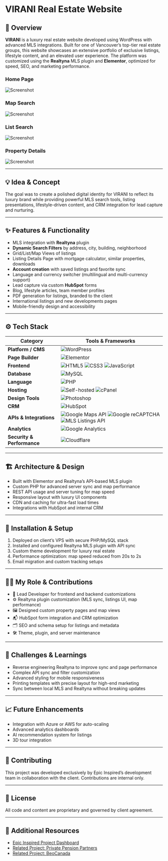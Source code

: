 # **VIRANI Real Estate Website**  

## 🧭 Overview  
**VIRANI** is a luxury real estate website developed using WordPress with advanced MLS integrations. Built for one of Vancouver’s top-tier real estate groups, this website showcases an extensive portfolio of exclusive listings, lifestyle content, and an elevated user experience. The platform was customized using the **Realtyna** MLS plugin and **Elementor**, optimized for speed, SEO, and marketing performance.

### Home Page
![Screenshot](./assets/1.jpeg)

### Map Search
![Screenshot](./assets/2.jpeg)

### List Search
![Screenshot](./assets/3.jpeg)

### Property Details
![Screenshot](./assets/26.jpeg)

---

## 💡 Idea & Concept  
The goal was to create a polished digital identity for VIRANI to reflect its luxury brand while providing powerful MLS search tools, listing presentations, lifestyle-driven content, and CRM integration for lead capture and nurturing.

---

## ✨ Features & Functionality  
- MLS integration with **Realtyna** plugin  
- **Dynamic Search Filters** by address, city, building, neighborhood  
- Grid/List/Map Views of listings  
- Listing Details Page with mortgage calculator, similar properties, downloads  
- **Account creation** with saved listings and favorite sync  
- Language and currency switcher (multilingual and multi-currency support)  
- Lead capture via custom **HubSpot** forms  
- Blog, lifestyle articles, team member profiles  
- PDF generation for listings, branded to the client  
- International listings and new developments pages  
- Mobile-friendly design and accessibility  

---

## ⚙️ Tech Stack  
| **Category**              | **Tools & Frameworks** |
|---------------------------|------------------------|
| **Platform / CMS**        | ![WordPress](https://img.shields.io/badge/WordPress-21759B?style=for-the-badge&logo=wordpress&logoColor=white) |
| **Page Builder**          | ![Elementor](https://img.shields.io/badge/Elementor-92003B?style=for-the-badge&logo=elementor&logoColor=white) |
| **Frontend**              | ![HTML5](https://img.shields.io/badge/HTML5-E34F26?style=for-the-badge&logo=html5&logoColor=white) ![CSS3](https://img.shields.io/badge/CSS3-1572B6?style=for-the-badge&logo=css3&logoColor=white) ![JavaScript](https://img.shields.io/badge/JavaScript-F7DF1E?style=for-the-badge&logo=javascript&logoColor=black) |
| **Database**              | ![MySQL](https://img.shields.io/badge/MySQL-4479A1?style=for-the-badge&logo=mysql&logoColor=white) |
| **Language**              | ![PHP](https://img.shields.io/badge/PHP-777BB4?style=for-the-badge&logo=php&logoColor=white) |
| **Hosting**               | ![Self-hosted](https://img.shields.io/badge/Self--Hosted-000000?style=for-the-badge&logo=serverfault&logoColor=white) ![cPanel](https://img.shields.io/badge/cPanel-FF6C2C?style=for-the-badge&logo=cpanel&logoColor=white) |
| **Design Tools**          | ![Photoshop](https://img.shields.io/badge/Adobe%20Photoshop-31A8FF?style=for-the-badge&logo=adobephotoshop&logoColor=white) |
| **CRM** | ![HubSpot](https://img.shields.io/badge/HubSpot-FF7A59?style=for-the-badge&logo=hubspot&logoColor=white) |
| **APIs & Integrations**   | ![Google Maps API](https://img.shields.io/badge/Google%20Maps%20API-4285F4?style=for-the-badge&logo=googlemaps&logoColor=white) ![Google reCAPTCHA](https://img.shields.io/badge/Google%20reCAPTCHA-4285F4?style=for-the-badge&logo=google&logoColor=white) ![MLS Listings API](https://img.shields.io/badge/MLS%20Listings%20API-000000?style=for-the-badge&logo=databricks&logoColor=white) |
| **Analytics**             | ![Google Analytics](https://img.shields.io/badge/Analytics-e37400?logo=googleanalytics&logoColor=white&style=for-the-badge) |
| **Security & Performance**| ![Cloudflare](https://img.shields.io/badge/Cloudflare-F38020?logo=cloudflare&logoColor=white&style=for-the-badge) |

---

## 🏗 Architecture & Design  
- Built with Elementor and Realtyna’s API-based MLS plugin  
- Custom PHP for advanced server sync and map performance  
- REST API usage and server tuning for map speed  
- Responsive layout with luxury UI components  
- CDN and caching for ultra-fast load times  
- Integrations with HubSpot and internal CRM  

---

## 🚀 Installation & Setup  
1. Deployed on client’s VPS with secure PHP/MySQL stack  
2. Installed and configured Realtyna MLS plugin with API sync  
3. Custom theme development for luxury real estate  
4. Performance optimization: map speed reduced from 20s to 2s  
5. Email migration and custom tracking setups  

---

## 🧑‍💻 My Role & Contributions  
- 🔧 Lead Developer for frontend and backend customizations  
- ⚙️ Realtyna plugin customization (MLS sync, listings UI, map performance)  
- 🖼️ Designed custom property pages and map views  
- 📬 HubSpot form integration and CRM optimization  
- 🗂️ SEO and schema setup for listings and metadata  
- 🛠️ Theme, plugin, and server maintenance  

---

## 🧗 Challenges & Learnings  
- Reverse engineering Realtyna to improve sync and page performance  
- Complex API sync and filter customization  
- Advanced styling for mobile responsiveness  
- Printing templates with precise layout for high-end marketing  
- Sync between local MLS and Realtyna without breaking updates  

---

## 📈 Future Enhancements  
- Integration with Azure or AWS for auto-scaling  
- Advanced analytics dashboards  
- AI recommendation system for listings  
- 3D tour integration  

---

## 🤝 Contributing  
This project was developed exclusively by Epic Inspired’s development team in collaboration with the client. Contributions are internal only.

---

## 🪪 License  
All code and content are proprietary and governed by client agreement.

---

## 🔗 Additional Resources  
- [Epic Inspired Project Dashboard](../GitHubDashboard.md)  
- [Related Project: Private Pension Partners](../PrivatePensionPartners.md)  
- [Related Project: BeoCanada](../BeoCanada.md)  
